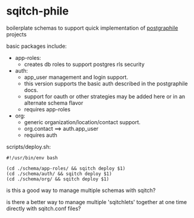 # sqitch-phile #

boilerplate schemas to support quick implementation of <a href="https://www.graphile.org/postgraphile/">postgraphile</a> projects

basic packages include:
- app-roles: 
  - creates db roles to support postgres rls security
- auth: 
  - app_user management and login support.  
  - this version supports the basic auth described in the postgraphile docs.
  - support for oauth or other strategies may be added here or in an alternate schema flavor
  - requires app-roles
- org: 
  - generic organization/location/contact support.
  - org.contact ==> auth.app_user
  - requires auth
  
  
scripts/deploy.sh:

```$xslt
#!/usr/bin/env bash

(cd ./schema/app-roles/ && sqitch deploy $1)
(cd ./schema/auth/ && sqitch deploy $1)
(cd ./schema/org/ && sqitch deploy $1)
```


is this a good way to manage multiple schemas with sqitch?

is there a better way to manage multiple 'sqitchlets' together at one time directly with sqitch.conf files?